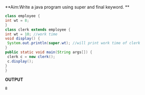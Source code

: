 **Aim:Write a java program using super and final keyword. **
```java 
class employee {
int wt = 8;
}
class clerk extends employee {
int wt = 10; //work time
void display() {
 System.out.println(super.wt); //will print work time of clerk
}
public static void main(String args[]) {
 clerk c = new clerk();
 c.display();
}
}
```
**OUTPUT**
```
8
```
